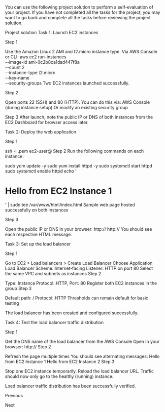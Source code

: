 You can use the following project solution to perform a self-evaluation of your project. If you have not completed all the tasks for the project, you may want to 
go back and complete all the tasks before reviewing the project solution.


Project solution
Task 1: Launch EC2 instances

Step 1

Use the Amazon Linux 2 AMI and t2.micro instance type.
Via AWS Console or CLI:
aws ec2 run-instances \
  --image-id ami-0c2b8ca1dad447f8a \
  --count 2 \
  --instance-type t2.micro \
  --key-name <Your-Key-Name> \
  --security-groups <Your-Security-Group>
Two EC2 instances launched successfully.





Step 2

Open ports 22 (SSH) and 80 (HTTP).
You can do this via:
AWS Console (during instance setup)
Or modify an existing security group




Step 3
After launch, note the public IP or DNS of both instances from the EC2 Dashboard for browser access later.


Task 2: Deploy the web application

Step 1

ssh -i <Your-Key-Name>.pem ec2-user@<Instance-Public-IP>
Step 2
Run the following commands on each instance:

sudo yum update -y
sudo yum install httpd -y
sudo systemctl start httpd
sudo systemctl enable httpd
echo '<h1>Hello from EC2 Instance 1</h1>' | sudo tee /var/www/html/index.html
Sample web page hosted successfully on both instances







Step 3

Open the public IP or DNS in your browser:
http://<Instance-1-Public-IP>
http://<Instance-2-Public-IP>
You should see each respective HTML message.

Task 3: Set up the load balancer

Step 1

Go to EC2 > Load balancers > Create Load Balancer
Choose Application Load Balancer
Scheme: Internet-facing
Listener: HTTP on port 80
Select the same VPC and subnets as instances
Step 2

Type: Instance
Protocol: HTTP, Port: 80
Register both EC2 instances in the group
Step 3

Default path: /
Protocol: HTTP
Thresholds can remain default for basic testing






The load balancer has been created and configured successfully.

Task 4: Test the load balancer traffic distribution

Step 1

Get the DNS name of the load balancer from the AWS Console
Open in your browser: http://<ALB-DNS-Name>
Step 2

Refresh the page multiple times
You should see alternating messages:
Hello from EC2 Instance 1
Hello from EC2 Instance 2
Step 3

Stop one EC2 instance temporarily.
Reload the load balancer URL.
Traffic should now only go to the healthy (running) instance.


Load balancer traffic distribution has been successfully verified.


Previous

Next
